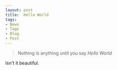```yaml
---
layout: post
title:  Hello World
tags:
- News
- Tags
- Blog
- Post
---
```


> Nothing is anything until you say <em>Hello World </em>

<p>Isn't it beautiful.</p>
